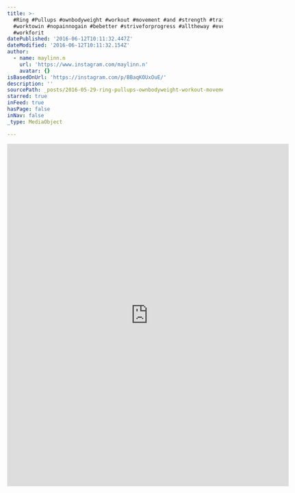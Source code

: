 ```yaml
---
title: >-
  #Ring #Pullups #ownbodyweight #workout #movement #and #strength #training
  #worktowin #nopainnogain #bebetter #striveforprogress #alltheway #everyday
  #workforit
datePublished: '2016-06-12T10:11:32.447Z'
dateModified: '2016-06-12T10:11:32.154Z'
author:
  - name: maylinn.n
    url: 'https://www.instagram.com/maylinn.n'
    avatar: {}
isBasedOnUrl: 'https://instagram.com/p/BBaqKOUxOuE/'
description: ''
sourcePath: _posts/2016-05-29-ring-pullups-ownbodyweight-workout-movement-and-stren.md
starred: true
inFeed: true
hasPage: false
inNav: false
_type: MediaObject

---
```

<iframe src="https://cdn.embedly.com/widgets/media.html?src=http%3A%2F%2Fscontent.cdninstagram.com%2Ft50.2886-16%2F12667915_184214701937988_242584003_n.mp4&amp;src_secure=1&amp;url=https%3A%2F%2Fwww.instagram.com%2Fp%2FBBaqKOUxOuE%2F&amp;image=https%3A%2F%2Fscontent.cdninstagram.com%2Ft51.2885-15%2Fe15%2Fp640x640%2F12547546_1690068497898082_1682286014_n.jpg%3Fig_cache_key%3DMTE3ODQzOTY3MzAzOTg3NDk0OA%253D%253D.2&amp;key=b7d04c9b404c499eba89ee7072e1c4f7&amp;type=video%2Fmp4&amp;schema=instagram" width="658" height="799" scrolling="no" frameborder="0" allowfullscreen="" style=""></iframe>